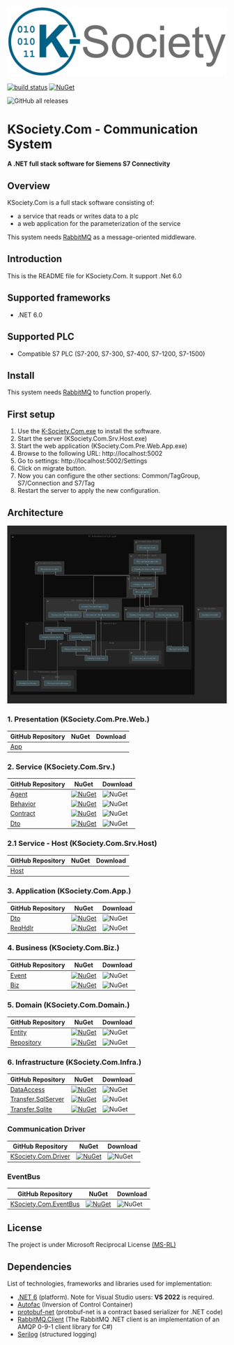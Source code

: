 [![Logo](https://github.com/K-Society/KSociety.Com/blob/master/docs/K-Society__Logo_vs-negative.png)](https://github.com/K-Society)

[![build status](https://img.shields.io/github/actions/workflow/status/K-Society/KSociety.Com/build.yml?branch=develop)](https://github.com/K-Society/KSociety.Com/actions/workflows/build.yml?query=branch%3Adevelop) [![NuGet](https://img.shields.io/nuget/v/KSociety.Com.Driver)](https://www.nuget.org/profiles/K-Society)

![GitHub all releases](https://img.shields.io/github/downloads/K-Society/KSociety.Com/total)
# KSociety.Com - Communication System
#### A .NET full stack software for Siemens S7 Connectivity

## Overview

KSociety.Com is a full stack software consisting of:
- a service that reads or writes data to a plc
- a web application for the parameterization of the service

This system needs [RabbitMQ](https://github.com/K-Society/KSociety.RabbitMQ.Install/releases) as a message-oriented middleware.

## Introduction

This is the README file for KSociety.Com. It support .Net 6.0

## Supported frameworks

+ .NET 6.0

## Supported PLC

+ Compatible S7 PLC (S7-200, S7-300, S7-400, S7-1200, S7-1500)

## Install

This system needs [RabbitMQ](https://github.com/K-Society/KSociety.RabbitMQ.Install/releases) to function properly.

## First setup

1. Use the [K-Society.Com.exe](https://github.com/K-Society/KSociety.Com/releases) to install the software.
2. Start the server (KSociety.Com.Srv.Host.exe)
3. Start the web application (KSociety.Com.Pre.Web.App.exe)
4. Browse to the following URL: http://localhost:5002
5. Go to settings: http://localhost:5002/Settings
6. Click on migrate button.
7. Now you can configure the other sections: Common/TagGroup, S7/Connection and S7/Tag
8. Restart the server to apply the new configuration.

## Architecture

![Image of Architecture](https://github.com/K-Society/KSociety.Com/blob/experimental/docs/Architecture_view_for_KSociety.Com.png)

### 1. Presentation (KSociety.Com.Pre.Web.)
| GitHub Repository | NuGet | Download |
| ------------- | ------------- | ------------- |
| [App](https://github.com/K-Society/KSociety.Com/tree/master/Src/01/01/Web/KSociety.Com.Pre.Web.App) |  |  |

### 2. Service (KSociety.Com.Srv.)
| GitHub Repository | NuGet | Download |
| ------------- | ------------- | ------------- |
| [Agent](https://github.com/K-Society/KSociety.Com/tree/master/Src/01/02/KSociety.Com.Srv.Agent) | [![NuGet](https://img.shields.io/nuget/v/KSociety.Com.Srv.Agent)](https://www.nuget.org/packages/KSociety.Com.Srv.Agent) | ![NuGet](https://img.shields.io/nuget/dt/KSociety.Com.Srv.Agent) |
| [Behavior](https://github.com/K-Society/KSociety.Com/tree/master/Src/01/02/KSociety.Com.Srv.Behavior) | [![NuGet](https://img.shields.io/nuget/v/KSociety.Com.Srv.Behavior)](https://www.nuget.org/packages/KSociety.Com.Srv.Behavior) | ![NuGet](https://img.shields.io/nuget/dt/KSociety.Com.Srv.Behavior) |
| [Contract](https://github.com/K-Society/KSociety.Com/tree/master/Src/01/02/KSociety.Com.Srv.Contract) | [![NuGet](https://img.shields.io/nuget/v/KSociety.Com.Srv.Contract)](https://www.nuget.org/packages/KSociety.Com.Srv.Contract) | ![NuGet](https://img.shields.io/nuget/dt/KSociety.Com.Srv.Contract) |
| [Dto](https://github.com/K-Society/KSociety.Com/tree/master/Src/01/02/KSociety.Com.Srv.Dto) | [![NuGet](https://img.shields.io/nuget/v/KSociety.Com.Srv.Dto)](https://www.nuget.org/packages/KSociety.Com.Srv.Dto) | ![NuGet](https://img.shields.io/nuget/dt/KSociety.Com.Srv.Dto) |

### 2.1 Service - Host (KSociety.Com.Srv.Host)

| GitHub Repository | NuGet | Download |
| ------------- | ------------- | ------------- |
| [Host](https://github.com/K-Society/KSociety.Com/tree/master/Src/01/02/Host/KSociety.Com.Srv.Host) |  |  |

### 3. Application (KSociety.Com.App.)
| GitHub Repository | NuGet | Download |
| ------------- | ------------- | ------------- |
| [Dto](https://github.com/K-Society/KSociety.Com/tree/master/Src/01/03/KSociety.Com.App.Dto) | [![NuGet](https://img.shields.io/nuget/v/KSociety.Com.App.Dto)](https://www.nuget.org/packages/KSociety.Com.App.Dto) | ![NuGet](https://img.shields.io/nuget/dt/KSociety.Com.App.Dto) |
| [ReqHdlr](https://github.com/K-Society/KSociety.Com/tree/master/Src/01/03/KSociety.Com.App.ReqHdlr) | [![NuGet](https://img.shields.io/nuget/v/KSociety.Com.App.ReqHdlr)](https://www.nuget.org/packages/KSociety.Com.App.ReqHdlr) | ![NuGet](https://img.shields.io/nuget/dt/KSociety.Com.App.ReqHdlr) |

### 4. Business (KSociety.Com.Biz.)
| GitHub Repository | NuGet | Download |
| ------------- | ------------- | ------------- |
| [Event](https://github.com/K-Society/KSociety.Com/tree/master/Src/01/04/KSociety.Com.Biz.Event) | [![NuGet](https://img.shields.io/nuget/v/KSociety.Com.Biz.Event)](https://www.nuget.org/packages/KSociety.Com.Biz.Event) | ![NuGet](https://img.shields.io/nuget/dt/KSociety.Com.Biz.Event) |
| [Biz](https://github.com/K-Society/KSociety.Com/tree/master/Src/01/04/KSociety.Com.Biz) | [![NuGet](https://img.shields.io/nuget/v/KSociety.Com.Biz)](https://www.nuget.org/packages/KSociety.Com.Biz) | ![NuGet](https://img.shields.io/nuget/dt/KSociety.Com.Biz) |

### 5. Domain (KSociety.Com.Domain.)
| GitHub Repository | NuGet | Download |
| ------------- | ------------- | ------------- |
| [Entity](https://github.com/K-Society/KSociety.Com/tree/master/Src/01/05/KSociety.Com.Domain.Entity) | [![NuGet](https://img.shields.io/nuget/v/KSociety.Com.Domain.Entity)](https://www.nuget.org/packages/KSociety.Com.Domain.Entity) | ![NuGet](https://img.shields.io/nuget/dt/KSociety.Com.Domain.Entity) |
| [Repository](https://github.com/K-Society/KSociety.Com/tree/master/Src/01/05/KSociety.Com.Domain.Repository) | [![NuGet](https://img.shields.io/nuget/v/KSociety.Com.Domain.Repository)](https://www.nuget.org/packages/KSociety.Com.Domain.Repository) | ![NuGet](https://img.shields.io/nuget/dt/KSociety.Com.Domain.Repository) |

### 6. Infrastructure (KSociety.Com.Infra.)
| GitHub Repository | NuGet | Download |
| ------------- | ------------- | ------------- |
| [DataAccess](https://github.com/K-Society/KSociety.Com/tree/master/Src/01/06/KSociety.Com.Infra.DataAccess) | [![NuGet](https://img.shields.io/nuget/v/KSociety.Com.Infra.DataAccess)](https://www.nuget.org/packages/KSociety.Com.Infra.DataAccess) | ![NuGet](https://img.shields.io/nuget/dt/KSociety.Com.Infra.DataAccess) |
| [Transfer.SqlServer](https://github.com/K-Society/KSociety.Com/tree/master/Src/01/06/KSociety.Com.Infra.Transfer.SqlServer) | [![NuGet](https://img.shields.io/nuget/v/KSociety.Com.Infra.Transfer.SqlServer)](https://www.nuget.org/packages/KSociety.Com.Infra.Transfer.SqlServer) | ![NuGet](https://img.shields.io/nuget/dt/KSociety.Com.Infra.Transfer.SqlServer) |
| [Transfer.Sqlite](https://github.com/K-Society/KSociety.Com/tree/master/Src/01/06/KSociety.Com.Infra.Transfer.Sqlite) | [![NuGet](https://img.shields.io/nuget/v/KSociety.Com.Infra.Transfer.Sqlite)](https://www.nuget.org/packages/KSociety.Com.Infra.Transfer.Sqlite) | ![NuGet](https://img.shields.io/nuget/dt/KSociety.Com.Infra.Transfer.Sqlite) |

### Communication Driver
| GitHub Repository | NuGet | Download |
| ------------- | ------------- | ------------- |
| [KSociety.Com.Driver](https://github.com/K-Society/KSociety.Com/tree/master/Src/01/Communication/KSociety.Com.Driver) | [![NuGet](https://img.shields.io/nuget/v/KSociety.Com.Driver)](https://www.nuget.org/packages/KSociety.Com.Driver) | ![NuGet](https://img.shields.io/nuget/dt/KSociety.Com.Driver) |


### EventBus
| GitHub Repository | NuGet | Download |
| ------------- | ------------- | ------------- |
| [KSociety.Com.EventBus](https://github.com/K-Society/KSociety.Com/tree/master/Src/01/KSocietyComEventBus/KSociety.Com.EventBus) | [![NuGet](https://img.shields.io/nuget/v/KSociety.Com.EventBus)](https://www.nuget.org/packages/KSociety.Com.EventBus/) | ![NuGet](https://img.shields.io/nuget/dt/KSociety.Com.EventBus) |

## License
The project is under Microsoft Reciprocal License [(MS-RL)](http://www.opensource.org/licenses/MS-RL)

## Dependencies

List of technologies, frameworks and libraries used for implementation:

- [.NET 6](https://dotnet.microsoft.com/download/dotnet/6.0) (platform). Note for Visual Studio users: **VS 2022** is required.
- [Autofac](https://autofac.org/) (Inversion of Control Container)
- [protobuf-net](https://github.com/protobuf-net/protobuf-net) (protobuf-net is a contract based serializer for .NET code)
- [RabbitMQ.Client](https://www.rabbitmq.com/dotnet.html) (The RabbitMQ .NET client is an implementation of an AMQP 0-9-1 client library for C#)
- [Serilog](https://serilog.net/) (structured logging)